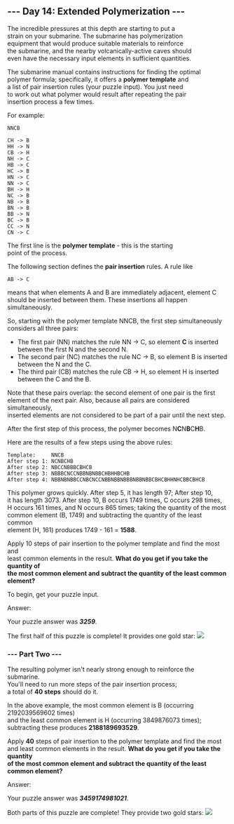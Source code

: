 ## --- Day 14: Extended Polymerization --- ##
The incredible pressures at this depth are starting to put a   
strain on your submarine. The submarine has polymerization    
equipment that would produce suitable materials to reinforce    
the submarine, and the nearby volcanically-active caves should   
even have the necessary input elements in sufficient quantities.   

The submarine manual contains instructions for finding the optimal    
polymer formula; specifically, it offers a **polymer template** and    
a list of pair insertion rules (your puzzle input). You just need   
to work out what polymer would result after repeating the pair  
insertion process a few times.

For example:
````
NNCB

CH -> B
HH -> N
CB -> H
NH -> C
HB -> C
HC -> B
HN -> C
NN -> C
BH -> H
NC -> B
NB -> B
BN -> B
BB -> N
BC -> B
CC -> N
CN -> C
````
The first line is the **polymer template** - this is the starting   
point of the process.   

The following section defines the **pair insertion** rules. A rule like    
````
AB -> C 
````
means that when elements A and B are immediately adjacent, element C   
should be inserted between them. These insertions all happen simultaneously.   

So, starting with the polymer template NNCB, the first step simultaneously    
considers all three pairs:

- The first pair (NN) matches the rule NN -> C, so element **C** is inserted   
between the first N and the second N.  
- The second pair (NC) matches the rule NC -> B, so element B is inserted   
between the N and the C.  
- The third pair (CB) matches the rule CB -> H, so element H is inserted   
between the C and the B.   

Note that these pairs overlap: the second element of one pair is the first    
element of the next pair. Also, because all pairs are considered simultaneously,   
inserted elements are not considered to be part of a pair until the next step.   

After the first step of this process, the polymer becomes N**C**N**B**C**H**B.   

Here are the results of a few steps using the above rules:  
````
Template:     NNCB
After step 1: NCNBCHB
After step 2: NBCCNBBBCBHCB
After step 3: NBBBCNCCNBBNBNBBCHBHHBCHB
After step 4: NBBNBNBBCCNBCNCCNBBNBBNBBBNBBNBBCBHCBHHNHCBBCBHCB
````
This polymer grows quickly. After step 5, it has length 97; After step 10,   
it has length 3073. After step 10, B occurs 1749 times, C occurs 298 times,    
H occurs 161 times, and N occurs 865 times; taking the quantity of the most   
common element (B, 1749) and subtracting the quantity of the least common   
element (H, 161) produces 1749 - 161 = **1588**.

Apply 10 steps of pair insertion to the polymer template and find the most and  
least common elements in the result. **What do you get if you take the quantity of    
the most common element and subtract the quantity of the least common element?**

To begin, get your puzzle input.  

Answer:   

Your puzzle answer was _**3259**_.

The first half of this puzzle is complete! It provides one gold star:  ![](https://raw.githubusercontent.com/rcemper/ZPretty/master/1star.png)

### --- Part Two --- ###
The resulting polymer isn't nearly strong enough to reinforce the submarine.   
You'll need to run more steps of the pair insertion process;    
a total of **40 steps** should do it.

In the above example, the most common element is B (occurring 2192039569602 times)   
and the least common element is H (occurring 3849876073 times);   
subtracting these produces **2188189693529**.

Apply **40** steps of pair insertion to the polymer template and find the most    
and least common elements in the result. **What do you get if you take the quantity   
of the most common element and subtract the quantity of the least common element?**

Answer:

Your puzzle answer was _**3459174981021**_.

Both parts of this puzzle are complete! They provide two gold stars:  ![](https://raw.githubusercontent.com/rcemper/ZPretty/master/2star.png)
